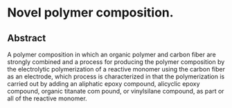 # Novel polymer composition.

## Abstract
A polymer composition in which an organic polymer and carbon fiber are strongly combined and a process for producing the polymer composition by the electrolytic polymerization of a reactive monomer using the carbon fiber as an electrode, which process is characterized in that the polymerization is carried out by adding an aliphatic epoxy compound, alicyclic epoxy compound, organic titanate com pound, or vinylsilane compound, as part or all of the reactive monomer.